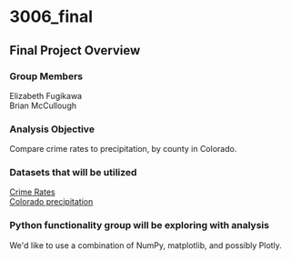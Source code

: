 # 3006_final
## Final Project Overview
### Group Members
<p> Elizabeth Fugikawa <br>
Brian McCullough </p>

### Analysis Objective
Compare crime rates to precipitation, by county in Colorado. 

### Datasets that will be utilized
[Crime Rates](https://data.colorado.gov/Public-Safety/Crimes-in-Colorado-1997-to-2015/6vnq-az4b) <br>
[Colorado precipitation](https://data.colorado.gov/Environment/Rain-Hail-and-Snow-in-Colorado-2015/mqid-8hv2) <br>

### Python functionality group will be exploring with analysis
We'd like to use a combination of NumPy, matplotlib, and possibly Plotly. 
